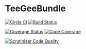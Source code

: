 # TeeGeeBundle

[![Circle CI](https://circleci.com/gh/nulldevelopmenthr/TeeGeeBundle/tree/master.svg?style=svg)](https://circleci.com/gh/nulldevelopmenthr/TeeGeeBundle/tree/master)
[![Build Status](https://scrutinizer-ci.com/g/nulldevelopmenthr/TeeGeeBundle/badges/build.png?b=master)](https://scrutinizer-ci.com/g/nulldevelopmenthr/TeeGeeBundle/build-status/master)

[![Coverage Status](https://coveralls.io/repos/nulldevelopmenthr/TeeGeeBundle/badge.svg?branch=master)](https://coveralls.io/r/nulldevelopmenthr/TeeGeeBundle?branch=master)
[![Code Coverage](https://scrutinizer-ci.com/g/nulldevelopmenthr/TeeGeeBundle/badges/coverage.png?b=master)](https://scrutinizer-ci.com/g/nulldevelopmenthr/TeeGeeBundle/?branch=master)

[![Scrutinizer Code Quality](https://scrutinizer-ci.com/g/nulldevelopmenthr/TeeGeeBundle/badges/quality-score.png?b=master)](https://scrutinizer-ci.com/g/nulldevelopmenthr/TeeGeeBundle/?branch=master)
